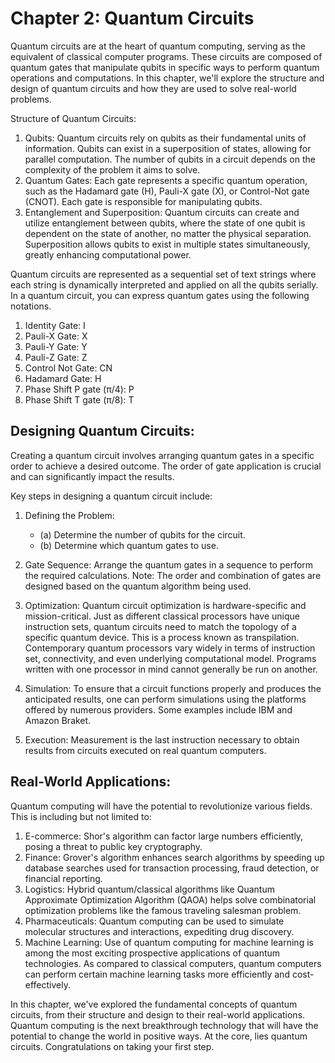# Chapter 2: Quantum Circuits

Quantum circuits are at the heart of quantum computing, serving as the equivalent of classical computer programs. These circuits are composed of quantum gates that manipulate qubits in specific ways to perform quantum operations and computations. In this chapter, we'll explore the structure and design of quantum circuits and how they are used to solve real-world problems.

Structure of Quantum Circuits:

1. Qubits: Quantum circuits rely on qubits as their fundamental units of information. Qubits can exist in a superposition of states, allowing for parallel computation. The number of qubits in a circuit depends on the complexity of the problem it aims to solve.
2. Quantum Gates: Each gate represents a specific quantum operation, such as the Hadamard gate (H), Pauli-X gate (X), or Control-Not gate (CNOT). Each gate is responsible for manipulating qubits.
3. Entanglement and Superposition: Quantum circuits can create and utilize entanglement between qubits, where the state of one qubit is dependent on the state of another, no matter the physical separation. Superposition allows qubits to exist in multiple states simultaneously, greatly enhancing computational power.

Quantum circuits are represented as a sequential set of text strings where each string is dynamically interpreted and applied on all the qubits serially. In a quantum circuit, you can express quantum gates using the following notations.

1. Identity Gate: I
2. Pauli-X Gate: X
3. Pauli-Y Gate: Y
4. Pauli-Z Gate: Z
5. Control Not Gate: CN
6. Hadamard Gate: H
7. Phase Shift P gate (π/4): P
8. Phase Shift T gate (π/8): T

## Designing Quantum Circuits:

Creating a quantum circuit involves arranging quantum gates in a specific order to achieve a desired outcome. The order of gate application is crucial and can significantly impact the results.

Key steps in designing a quantum circuit include:

1. Defining the Problem:

   - (a) Determine the number of qubits for the circuit.
   - (b) Determine which quantum gates to use.

2. Gate Sequence: Arrange the quantum gates in a sequence to perform the required calculations. Note: The order and combination of gates are designed based on the quantum algorithm being used.

3. Optimization: Quantum circuit optimization is hardware-specific and mission-critical. Just as different classical processors have unique instruction sets, quantum circuits need to match the topology of a specific quantum device. This is a process known as transpilation. Contemporary quantum processors vary widely in terms of instruction set, connectivity, and even underlying computational model. Programs written with one processor in mind cannot generally be run on another.

4. Simulation: To ensure that a circuit functions properly and produces the anticipated results, one can perform simulations using the platforms offered by numerous providers. Some examples include IBM and Amazon Braket.
5. Execution: Measurement is the last instruction necessary to obtain results from circuits executed on real quantum computers.

## Real-World Applications:

Quantum computing will have the potential to revolutionize various fields. This is including but not limited to:

1. E-commerce: Shor's algorithm can factor large numbers efficiently, posing a threat to public key cryptography. 
2. Finance: Grover's algorithm enhances search algorithms by speeding up database searches used for transaction processing, fraud detection, or financial reporting.
3. Logistics: Hybrid quantum/classical algorithms like Quantum Approximate Optimization Algorithm (QAOA) helps solve combinatorial optimization problems like the famous traveling salesman problem.
4. Pharmaceuticals: Quantum computing can be used to simulate molecular structures and interactions, expediting drug discovery.
5. Machine Learning: Use of quantum computing for machine learning is among the most exciting prospective applications of quantum technologies. As compared to classical computers, quantum computers can perform certain machine learning tasks more efficiently and cost-effectively.

In this chapter, we've explored the fundamental concepts of quantum circuits, from their structure and design to their real-world applications. Quantum computing is the next breakthrough technology that will have the potential to change the world in positive ways. At the core, lies quantum circuits. Congratulations on taking your first step.
